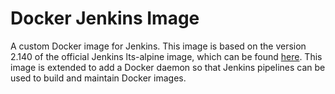 # Docker Jenkins Image

A custom Docker image for Jenkins. This image is based on the version 2.140 of the official Jenkins lts-alpine image,
which can be found [here](https://hub.docker.com/r/jenkins/jenkins/). This image is extended to add a Docker daemon so that
Jenkins pipelines can be used to build and maintain Docker images.
